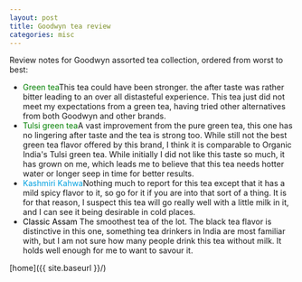 ```yaml
---
layout: post
title: Goodwyn tea review
categories: misc
---
```


Review notes for Goodwyn assorted tea collection, ordered from worst to best:

 * <font color="green">Green tea</font>This tea could have been stronger. the after taste was rather bitter leading to an over all distasteful experience. This tea just did not meet my expectations from a green tea, having tried other alternatives from both Goodwyn and other brands.
 * <font color="green">Tulsi green tea</font>A vast improvement from the pure green tea, this one has no lingering after taste and the tea is strong too. While still not the best green tea flavor offered by this brand, I think it is comparable to Organic India's Tulsi green tea. While initially I did not like this taste so much, it has grown on me, which leads me to believe that this tea needs hotter water or longer seep in time for better results.
 * <font color="orage">Kashmiri Kahwa</font>Nothing much to report for this tea except that it has a mild spicy flavor to it, so go for it if you are into that sort of a thing. It is for that reason, I suspect this tea will go really well with a little milk in it, and I can see it being desirable in cold places.
 * <font color="black">Classic Assam</font> The smoothest tea of the lot. The black tea flavor is distinctive in this one, something tea drinkers in India are most familiar with, but I am not sure how many people drink this tea without milk. It holds well enough for me to want to savour it.

[home]({{ site.baseurl }}/)
